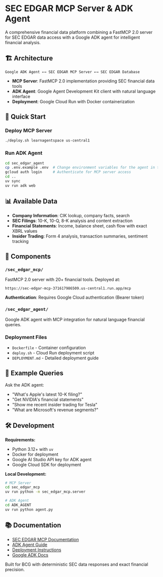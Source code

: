 # SEC EDGAR MCP Server & ADK Agent

A comprehensive financial data platform combining a FastMCP 2.0 server for SEC EDGAR data access with a Google ADK agent for intelligent financial analysis.

## 🏗️ Architecture

```
Google ADK Agent ←→ SEC EDGAR MCP Server ←→ SEC EDGAR Database
```

- **MCP Server**: FastMCP 2.0 implementation providing SEC financial data tools
- **ADK Agent**: Google Agent Development Kit client with natural language interface  
- **Deployment**: Google Cloud Run with Docker containerization

## 🚀 Quick Start

### Deploy MCP Server
```bash
./deploy.sh learnagentspace us-central1
```

### Run ADK Agent
```bash
cd sec_edgar_agent
cp .env.example .env  # Change environment variables for the agent in this file
gcloud auth login     # Authenticate for MCP server access
cd ..
uv sync
uv run adk web
```

## 📊 Available Data

- **Company Information**: CIK lookup, company facts, search
- **SEC Filings**: 10-K, 10-Q, 8-K analysis and content extraction
- **Financial Statements**: Income, balance sheet, cash flow with exact XBRL values
- **Insider Trading**: Form 4 analysis, transaction summaries, sentiment tracking

## 🔧 Components

### `/sec_edgar_mcp/`
FastMCP 2.0 server with 20+ financial tools. Deployed at:
```
https://sec-edgar-mcp-371617986509.us-central1.run.app/mcp
```
**Authentication**: Requires Google Cloud authentication (Bearer token)

### `/sec_edgar_agent/`
Google ADK agent with MCP integration for natural language financial queries.

### Deployment Files
- `Dockerfile` - Container configuration
- `deploy.sh` - Cloud Run deployment script
- `DEPLOYMENT.md` - Detailed deployment guide

## 📝 Example Queries

Ask the ADK agent:
- "What's Apple's latest 10-K filing?"
- "Get NVIDIA's financial statements"
- "Show me recent insider trading for Tesla"
- "What are Microsoft's revenue segments?"

## 🛠️ Development

**Requirements:**
- Python 3.12+ with `uv`
- Docker for deployment
- Google AI Studio API key for ADK agent
- Google Cloud SDK for deployment

**Local Development:**
```bash
# MCP Server
cd sec_edgar_mcp
uv run python -m sec_edgar_mcp.server

# ADK Agent  
cd ADK_AGENT
uv run python agent.py
```

## 📚 Documentation

- [SEC EDGAR MCP Documentation](./sec_edgar_mcp/README.md)
- [ADK Agent Guide](./ADK_AGENT/README.md)
- [Deployment Instructions](./DEPLOYMENT.md)
- [Google ADK Docs](https://google.github.io/adk-docs/)

Built for BCG with deterministic SEC data responses and exact financial precision.